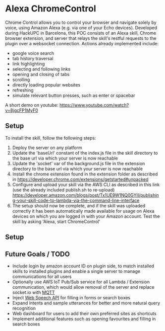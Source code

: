 # Alexa ChromeControl

Chrome Control allows you to control your browser and navigate solely by voice, using Amazon Alexa (e.g. via one of your Echo devices). Developed during HackUPC in Barcelona, this POC consists of an Alexa skill, Chrome browser extension, and server that relays the skill's restful requests to the plugin over a websocket connection. Actions already implemented include:
- google voice search
- tab history traversal
- link highlighting
- selecting and following links
- opening and closing of tabs	
- scrolling
- directly loading popular websites
- refreshing
- simulate relevant button presses, such as enter or spacebar

A short demo on youtube: https://www.youtube.com/watch?v=8jgcFP1MyF0

## Setup

To install the skill, follow the following steps:
1. Deploy the server on any platform
2. Update the 'baseUrl' constant of the index.js file in the skill directory to the base url via which your server is now reachable
3. Update the 'socket' var of the background.js file in the extension directory to the base url via which your server is now reachable
4. Install the chrome extension found in the extension folder as described in https://developer.chrome.com/extensions/getstarted#unpacked
5. Configure and upload your skill via the AWS CLI as described in this link (use the already included publish.sh to re-upload) https://developer.amazon.com/blogs/post/Tx1UE9W1NQ0GYII/publishing-your-skill-code-to-lambda-via-the-command-line-interface
6. The setup should now be complete, and if the skill was uploaded correctly it has been automatically made available for usage on Alexa devices on which you are logged in with your Amazon account. Test the skill by asking 'Alexa, start ChromeControl'

## Setup

## Future Goals / TODO
- Include login by amazon account ID on plugin side, to match installed skills to installed plugins and enable a single server to manage communications for all users
- Optionally use AWS IoT Pub/Sub service for all Lambda / Extension communication, which would allow removal of the server and replace socket&#46;&#8203;io with [MQTT](https://github.com/jimmyn/aws-mqtt-client)
- Inject [Web Speech API](https://developers.google.com/web/updates/2013/01/Voice-Driven-Web-Apps-Introduction-to-the-Web-Speech-API) for filling in forms or search boxes
- Expand intents and sample utterances for better and more natural query recognition
- Web dashboard for users to add their own preferred sites as shortcuts
- Implement additional features such as opening favourites and filling in search boxes